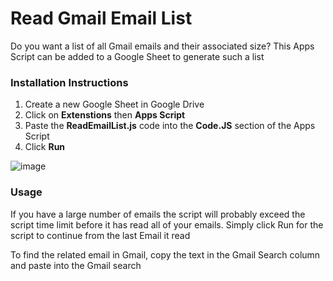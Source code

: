 # Read Gmail Email List

Do you want a list of all Gmail emails and their associated size? This Apps Script can be added to a Google Sheet to generate such a list


### Installation Instructions
1. Create a new Google Sheet in Google Drive
2. Click on **Extenstions** then **Apps Script**
3. Paste the **ReadEmailList.js** code into the **Code.JS** section of the Apps Script
4. Click **Run**

![image](https://github.com/user-attachments/assets/aea89069-8964-472d-a11d-12b690900e58)

### Usage
If you have a large number of emails the script will probably exceed the script time limit before it has read all of your emails. 
Simply click Run for the script to continue from the last Email it read

To find the related email in Gmail, copy the text in the Gmail Search column and paste into the Gmail search

 
